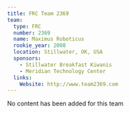 ```yaml
---
title: FRC Team 2369
team:
  type: FRC
  number: 2369
  name: Maximus Roboticus
  rookie_year: 2008
  location: Stillwater, OK, USA
  sponsors:
    - Stillwater Breakfast Kiwanis
    - Meridian Technology Center
  links:
    Website: http://www.team2369.com
---
```

No content has been added for this team